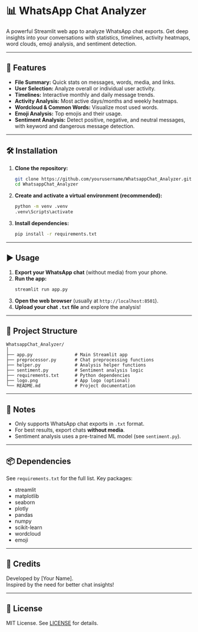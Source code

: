# 📊 WhatsApp Chat Analyzer

A powerful Streamlit web app to analyze WhatsApp chat exports. Get deep insights into your conversations with statistics, timelines, activity heatmaps, word clouds, emoji analysis, and sentiment detection.

---

## 🚀 Features

- **File Summary:** Quick stats on messages, words, media, and links.
- **User Selection:** Analyze overall or individual user activity.
- **Timelines:** Interactive monthly and daily message trends.
- **Activity Analysis:** Most active days/months and weekly heatmaps.
- **Wordcloud & Common Words:** Visualize most used words.
- **Emoji Analysis:** Top emojis and their usage.
- **Sentiment Analysis:** Detect positive, negative, and neutral messages, with keyword and dangerous message detection.

---

## 🛠️ Installation

1. **Clone the repository:**
   ```bash
   git clone https://github.com/yourusername/WhatsappChat_Analyzer.git
   cd WhatsappChat_Analyzer
   ```

2. **Create and activate a virtual environment (recommended):**
   ```bash
   python -m venv .venv
   .venv\Scripts\activate
   ```

3. **Install dependencies:**
   ```bash
   pip install -r requirements.txt
   ```

---

## ▶️ Usage

1. **Export your WhatsApp chat** (without media) from your phone.
2. **Run the app:**
   ```bash
   streamlit run app.py
   ```
3. **Open the web browser** (usually at `http://localhost:8501`).
4. **Upload your chat `.txt` file** and explore the analysis!

---

## 📁 Project Structure

```
WhatsappChat_Analyzer/
│
├── app.py                # Main Streamlit app
├── preprocessor.py       # Chat preprocessing functions
├── helper.py             # Analysis helper functions
├── sentiment.py          # Sentiment analysis logic
├── requirements.txt      # Python dependencies
├── logo.png              # App logo (optional)
└── README.md             # Project documentation
```

---

## 📝 Notes

- Only supports WhatsApp chat exports in `.txt` format.
- For best results, export chats **without media**.
- Sentiment analysis uses a pre-trained ML model (see `sentiment.py`).

---

## 📦 Dependencies

See `requirements.txt` for the full list. Key packages:
- streamlit
- matplotlib
- seaborn
- plotly
- pandas
- numpy
- scikit-learn
- wordcloud
- emoji

---

## 🙏 Credits

Developed by [Your Name].  
Inspired by the need for better chat insights!

---

## 📄 License

MIT License. See [LICENSE](LICENSE) for details.
